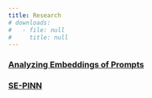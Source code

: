 ```yaml
---
title: Research
# downloads:
#   - file: null
#     title: null
---
```


### [Analyzing Embeddings of Prompts](embeddings)

### [SE-PINN](sepinn)

